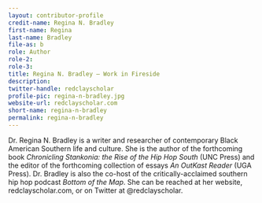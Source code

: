 ```yaml
---
layout: contributor-profile
credit-name: Regina N. Bradley
first-name: Regina
last-name: Bradley
file-as: b
role: Author
role-2:
role-3:
title: Regina N. Bradley — Work in Fireside
description:
twitter-handle: redclayscholar
profile-pic: regina-n-bradley.jpg
website-url: redclayscholar.com
short-name: regina-n-bradley
permalink: regina-n-bradley
---
```


Dr. Regina N. Bradley is a writer and researcher of contemporary Black American Southern life and culture. She is the author of the forthcoming book _Chronicling Stankonia: the Rise of the Hip Hop South_ (UNC Press) and the editor of the forthcoming collection of essays _An OutKast Reader_ (UGA Press). Dr. Bradley is also the co-host of the critically-acclaimed southern hip hop podcast _Bottom of the Map_. She can be reached at her website, redclayscholar.com, or on Twitter at @redclayscholar.
